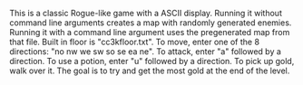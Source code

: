 This is a classic Rogue-like game with a ASCII display. Running it without command line arguments creates a map with randomly 
generated enemies. Running it with a command line argument uses the pregenerated map from that file. Built in floor is 
"cc3kfloor.txt". To move, enter one of the 8 directions: "no nw we sw so se ea ne". To attack, enter "a" followed by a direction.
To use a potion, enter "u" followed by a direction. To pick up gold, walk over it. The goal is to try and get the most gold
at the end of the level.
